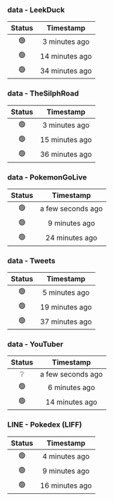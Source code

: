 ### data - LeekDuck
| Status | Timestamp |
|:------:|:---------:|
| 🟢 | 3 minutes ago |
| 🟢 | 14 minutes ago |
| 🟢 | 34 minutes ago |

### data - TheSilphRoad
| Status | Timestamp |
|:------:|:---------:|
| 🟢 | 3 minutes ago |
| 🟢 | 15 minutes ago |
| 🟢 | 36 minutes ago |

### data - PokemonGoLive
| Status | Timestamp |
|:------:|:---------:|
| 🟢 | a few seconds ago |
| 🟢 | 9 minutes ago |
| 🟢 | 24 minutes ago |

### data - Tweets
| Status | Timestamp |
|:------:|:---------:|
| 🟢 | 5 minutes ago |
| 🟢 | 19 minutes ago |
| 🟢 | 37 minutes ago |

### data - YouTuber
| Status | Timestamp |
|:------:|:---------:|
| ❔ | a few seconds ago |
| 🟢 | 6 minutes ago |
| 🟢 | 14 minutes ago |

### LINE - Pokedex (LIFF)
| Status | Timestamp |
|:------:|:---------:|
| 🟢 | 4 minutes ago |
| 🟢 | 9 minutes ago |
| 🟢 | 16 minutes ago |

